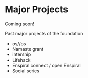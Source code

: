 # Major Projects

Coming soon!

Past major projects of the foundation
- os//os 
- Namaste grant
- intership
- Lifehack
- Enspiral connect / open Enspiral
- Social series